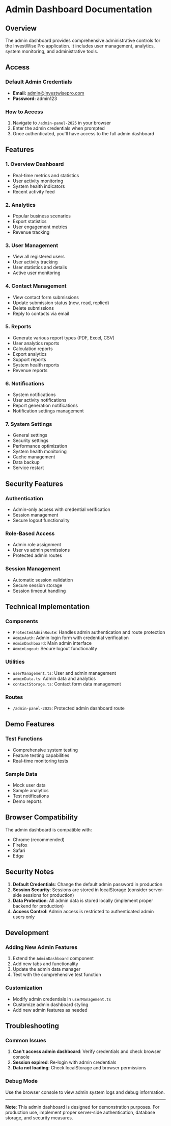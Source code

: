 # Admin Dashboard Documentation

## Overview

The admin dashboard provides comprehensive administrative controls for the InvestWise Pro application. It includes user management, analytics, system monitoring, and administrative tools.

## Access

### Default Admin Credentials
- **Email:** admin@investwisepro.com
- **Password:** admin123

### How to Access
1. Navigate to `/admin-panel-2025` in your browser
2. Enter the admin credentials when prompted
3. Once authenticated, you'll have access to the full admin dashboard

## Features

### 1. Overview Dashboard
- Real-time metrics and statistics
- User activity monitoring
- System health indicators
- Recent activity feed

### 2. Analytics
- Popular business scenarios
- Export statistics
- User engagement metrics
- Revenue tracking

### 3. User Management
- View all registered users
- User activity tracking
- User statistics and details
- Active user monitoring

### 4. Contact Management
- View contact form submissions
- Update submission status (new, read, replied)
- Delete submissions
- Reply to contacts via email

### 5. Reports
- Generate various report types (PDF, Excel, CSV)
- User analytics reports
- Calculation reports
- Export analytics
- Support reports
- System health reports
- Revenue reports

### 6. Notifications
- System notifications
- User activity notifications
- Report generation notifications
- Notification settings management

### 7. System Settings
- General settings
- Security settings
- Performance optimization
- System health monitoring
- Cache management
- Data backup
- Service restart

## Security Features

### Authentication
- Admin-only access with credential verification
- Session management
- Secure logout functionality

### Role-Based Access
- Admin role assignment
- User vs admin permissions
- Protected admin routes

### Session Management
- Automatic session validation
- Secure session storage
- Session timeout handling

## Technical Implementation

### Components
- `ProtectedAdminRoute`: Handles admin authentication and route protection
- `AdminAuth`: Admin login form with credential verification
- `AdminDashboard`: Main admin interface
- `AdminLogout`: Secure logout functionality

### Utilities
- `userManagement.ts`: User and admin management
- `adminData.ts`: Admin data and analytics
- `contactStorage.ts`: Contact form data management

### Routes
- `/admin-panel-2025`: Protected admin dashboard route

## Demo Features

### Test Functions
- Comprehensive system testing
- Feature testing capabilities
- Real-time monitoring tests

### Sample Data
- Mock user data
- Sample analytics
- Test notifications
- Demo reports

## Browser Compatibility

The admin dashboard is compatible with:
- Chrome (recommended)
- Firefox
- Safari
- Edge

## Security Notes

1. **Default Credentials**: Change the default admin password in production
2. **Session Security**: Sessions are stored in localStorage (consider server-side sessions for production)
3. **Data Protection**: All admin data is stored locally (implement proper backend for production)
4. **Access Control**: Admin access is restricted to authenticated admin users only

## Development

### Adding New Admin Features
1. Extend the `AdminDashboard` component
2. Add new tabs and functionality
3. Update the admin data manager
4. Test with the comprehensive test function

### Customization
- Modify admin credentials in `userManagement.ts`
- Customize admin dashboard styling
- Add new admin features as needed

## Troubleshooting

### Common Issues
1. **Can't access admin dashboard**: Verify credentials and check browser console
2. **Session expired**: Re-login with admin credentials
3. **Data not loading**: Check localStorage and browser permissions

### Debug Mode
Use the browser console to view admin system logs and debug information.

---

**Note**: This admin dashboard is designed for demonstration purposes. For production use, implement proper server-side authentication, database storage, and security measures.